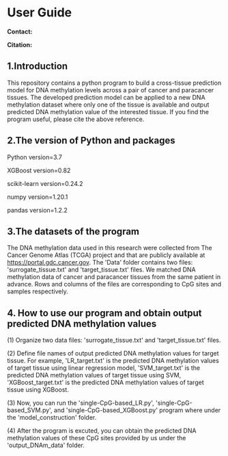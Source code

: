 # User Guide

**Contact:**

**Citation:**

## 1.Introduction

This repository contains a python program to build a cross-tissue prediction model for DNA methylation levels across a pair of cancer and paracancer tissues. The developed prediction model can be applied to a new DNA methylation dataset where only one of the tissue is available and output predicted DNA methylation value of the interested tissue. If you find the program useful, please cite the above reference.

## 2.The version of Python and packages

Python version=3.7

XGBoost version=0.82

scikit-learn version=0.24.2

numpy version=1.20.1

pandas version=1.2.2

## 3.The datasets of the program

The DNA methylation data used in this research were collected from The Cancer Genome Atlas (TCGA) project and that are publicly available at https://portal.gdc.cancer.gov. The 'Data' folder contains two files: 'surrogate_tissue.txt' and 'target_tissue.txt' files. We matched DNA methylation data of cancer and paracancer tissues from the same patient in advance. Rows and columns of the files are corresponding to CpG sites and samples respectively.

## 4. How to use our program and obtain output predicted DNA methylation values

(1) Organize two data files: 'surrogate_tissue.txt' and 'target_tissue.txt' files.

(2) Define file names of output predicted DNA methylation values for target tissue. For example, 'LR_target.txt' is the predicted DNA methylation values of target tissue using linear regression model, 'SVM_target.txt' is the predicted DNA methylation values of target tissue using SVM, 'XGBoost_target.txt' is the predicted DNA methylation values of target tissue using XGBoost.

(3) Now, you can run the 'single-CpG-based_LR.py', 'single-CpG-based_SVM.py', and 'single-CpG-based_XGBoost.py' program where under the 'model_construction' folder.

(4) After the program is excuted, you can obtain the predicted DNA methylation values of these CpG sites provided by us under the 'output_DNAm_data' folder. 
